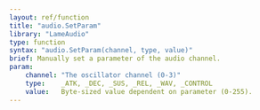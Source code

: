 ```yaml
---
layout: ref/function
title: "audio.SetParam"
library: "LameAudio"
type: function
syntax: "audio.SetParam(channel, type, value)"
brief: Manually set a parameter of the audio channel.
param:
    channel: "The oscillator channel (0-3)"
    type:    _ATK, _DEC, _SUS, _REL, _WAV, _CONTROL
    value:   Byte-sized value dependent on parameter (0-255).
---
```

